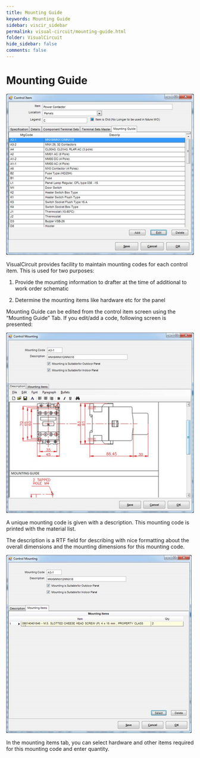 ```yaml
---
title: Mounting Guide
keywords: Mounting Guide
sidebar: viscir_sidebar
permalink: visual-circuit/mounting-guide.html
folder: VisualCircuit
hide_sidebar: false
comments: false
---
```


# Mounting Guide


![](/images/mounting-guide.png)

VisualCircuit provides facility to maintain mounting codes for each control item.  This is used for two purposes:

1.  Provide the mounting information to drafter at the time of additional to work order schematic

2.  Determine the mounting items like hardware etc for the panel



Mounting Guide can be edited from the control item screen using the “Mounting Guide” Tab. If you edit/add a code, following screen is presented:

![](/images/mounting-guide2.png)

A unique mounting code is given with a description. This mounting code is printed with the material list.

The description is a RTF field for describing with nice formatting about the overall dimensions and the mounting dimensions for this mounting code.


![](/images/mounting-guide-control.png)

In the mounting items tab, you can select hardware and other items required for this mounting code and enter quantity.
